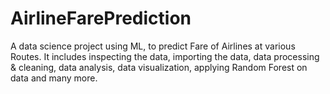 # AirlineFarePrediction
A data science project using ML, to predict Fare of Airlines at various Routes. It includes inspecting the data, importing the data, data processing &amp; cleaning, data analysis, data visualization, applying Random Forest on data and many more.
